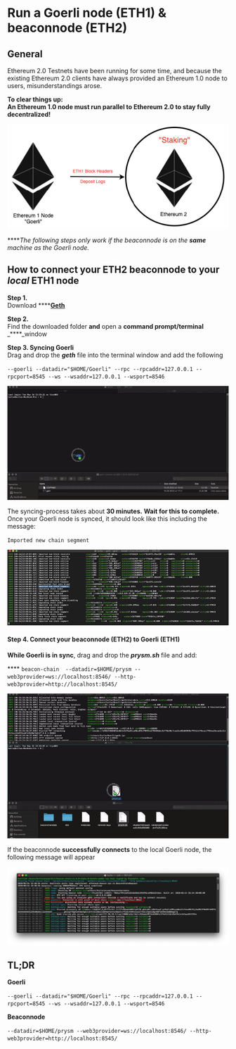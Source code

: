 # Run a Goerli node \(ETH1\) & beaconnode \(ETH2\)

## General

Ethereum 2.0 Testnets have been running for some time, and because the existing Ethereum 2.0 clients have always provided an Ethereum 1.0  node to users, misunderstandings arose.  
  
**To clear things up:   
An Ethereum 1.0 node must run parallel to Ethereum 2.0 to stay fully decentralized!**

![](../.gitbook/assets/image%20%2841%29.png)

  
****_The following steps only work if the beaconnode is on the **same** machine as the Goerli node._

## **How to connect your ETH2 beaconnode to your** _local_  **ETH1 node**

  
**Step 1.**  
Download ****[**Geth**](https://geth.ethereum.org/downloads/)  
  
  
**Step 2.**   
Find the downloaded folder **and** open a **command prompt/terminal** _****_window

  
**Step 3. Syncing Goerli**  
Drag and drop the _**geth**_ file into the terminal window and add the following   
  
 `--goerli --datadir="$HOME/Goerli" --rpc --rpcaddr=127.0.0.1 --rpcport=8545 --ws --wsaddr=127.0.0.1 --wsport=8546`   


![](../.gitbook/assets/goerlisyncs1.gif)

  
The syncing-process takes about **30 minutes.** **Wait for this to complete.**  
Once your Goerli node is synced, it should look like this including the message:  
  
`Imported new chain segment`

![](../.gitbook/assets/image%20%2840%29.png)



#### **Step 4. Connect your beaconnode \(ETH2\) to Goerli \(ETH1\)**

**While Goerli is in sync**, drag and drop the _**prysm.sh**_ file and add:   
  
**** `beacon-chain  --datadir=$HOME/prysm --web3provider=ws://localhost:8546/ --http-web3provider=http://localhost:8545/`

![](../.gitbook/assets/beaconoerli1.gif)



If the beaconnode **successfully connects** to the local Goerli node, the following message will appear 

![](../.gitbook/assets/connected.png)

## TL;DR

**Goerli**

`--goerli --datadir="$HOME/Goerli" --rpc --rpcaddr=127.0.0.1 --rpcport=8545 --ws --wsaddr=127.0.0.1 --wsport=8546`

**Beaconnode**

`--datadir=$HOME/prysm --web3provider=ws://localhost:8546/ --http-web3provider=http://localhost:8545/`

